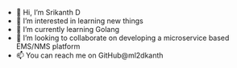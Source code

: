 - 👋 Hi, I’m Srikanth D
- 👀 I’m interested in learning new things
- 🌱 I’m currently learning Golang
- 💞️ I’m looking to collaborate on developing a microservice based EMS/NMS platform
- 📫 You can reach me on GitHub@ml2dkanth
<!---
ml2dkanth/ml2dkanth is a ✨ special ✨ repository because its `README.md` (this file) appears on your GitHub profile.
You can click the Preview link to take a look at your changes.
--->
